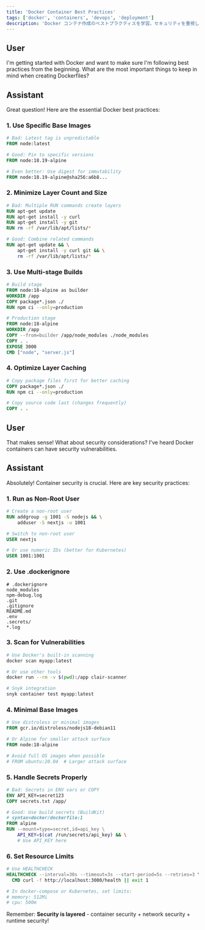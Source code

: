 ```yaml
---
title: 'Docker Container Best Practices'
tags: ['docker', 'containers', 'devops', 'deployment']
description: 'Docker コンテナ作成のベストプラクティスを学習。セキュリティを重視し、非 root ユーザーの使用、脆弱性スキャン、マルチステージビルドなどをカバー。'
---
```


## User

I'm getting started with Docker and want to make sure I'm following best practices from the beginning. What are the most important things to keep in mind when creating Dockerfiles?

## Assistant

Great question! Here are the essential Docker best practices:

### 1. Use Specific Base Images

```dockerfile
# Bad: Latest tag is unpredictable
FROM node:latest

# Good: Pin to specific versions
FROM node:18.19-alpine

# Even better: Use digest for immutability
FROM node:18.19-alpine@sha256:a6b8...
```

### 2. Minimize Layer Count and Size

```dockerfile
# Bad: Multiple RUN commands create layers
RUN apt-get update
RUN apt-get install -y curl
RUN apt-get install -y git
RUN rm -rf /var/lib/apt/lists/*

# Good: Combine related commands
RUN apt-get update && \
    apt-get install -y curl git && \
    rm -rf /var/lib/apt/lists/*
```

### 3. Use Multi-stage Builds

```dockerfile
# Build stage
FROM node:18-alpine as builder
WORKDIR /app
COPY package*.json ./
RUN npm ci --only=production

# Production stage
FROM node:18-alpine
WORKDIR /app
COPY --from=builder /app/node_modules ./node_modules
COPY . .
EXPOSE 3000
CMD ["node", "server.js"]
```

### 4. Optimize Layer Caching

```dockerfile
# Copy package files first for better caching
COPY package*.json ./
RUN npm ci --only=production

# Copy source code last (changes frequently)
COPY . .
```

## User

That makes sense! What about security considerations? I've heard Docker containers can have security vulnerabilities.

## Assistant

Absolutely! Container security is crucial. Here are key security practices:

### 1. Run as Non-Root User

```dockerfile
# Create a non-root user
RUN addgroup -g 1001 -S nodejs && \
    adduser -S nextjs -u 1001

# Switch to non-root user
USER nextjs

# Or use numeric IDs (better for Kubernetes)
USER 1001:1001
```

### 2. Use .dockerignore

```dockerignore
# .dockerignore
node_modules
npm-debug.log
.git
.gitignore
README.md
.env
.secrets/
*.log
```

### 3. Scan for Vulnerabilities

```bash
# Use Docker's built-in scanning
docker scan myapp:latest

# Or use other tools
docker run --rm -v $(pwd):/app clair-scanner

# Snyk integration
snyk container test myapp:latest
```

### 4. Minimal Base Images

```dockerfile
# Use distroless or minimal images
FROM gcr.io/distroless/nodejs18-debian11

# Or Alpine for smaller attack surface
FROM node:18-alpine

# Avoid full OS images when possible
# FROM ubuntu:20.04  # Larger attack surface
```

### 5. Handle Secrets Properly

```dockerfile
# Bad: Secrets in ENV vars or COPY
ENV API_KEY=secret123
COPY secrets.txt /app/

# Good: Use build secrets (BuildKit)
# syntax=docker/dockerfile:1
FROM alpine
RUN --mount=type=secret,id=api_key \
    API_KEY=$(cat /run/secrets/api_key) && \
    # Use API_KEY here
```

### 6. Set Resource Limits

```dockerfile
# Use HEALTHCHECK
HEALTHCHECK --interval=30s --timeout=3s --start-period=5s --retries=3 \
  CMD curl -f http://localhost:3000/health || exit 1

# In docker-compose or Kubernetes, set limits:
# memory: 512Mi
# cpu: 500m
```

Remember: **Security is layered** - container security + network security + runtime security!
